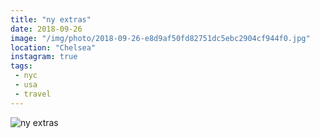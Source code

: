 ```yaml
---
title: "ny extras"
date: 2018-09-26
image: "/img/photo/2018-09-26-e8d9af50fd82751dc5ebc2904cf944f0.jpg"
location: "Chelsea"
instagram: true
tags:
 - nyc
 - usa
 - travel
---
```


![ny extras](/img/photo/2018-09-26-e8d9af50fd82751dc5ebc2904cf944f0.jpg)
